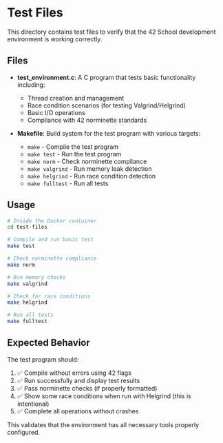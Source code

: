 # Test Files

This directory contains test files to verify that the 42 School development environment is working correctly.

## Files

- **test_environment.c**: A C program that tests basic functionality including:
  - Thread creation and management
  - Race condition scenarios (for testing Valgrind/Helgrind)
  - Basic I/O operations
  - Compliance with 42 norminette standards

- **Makefile**: Build system for the test program with various targets:
  - `make` - Compile the test program
  - `make test` - Run the test program
  - `make norm` - Check norminette compliance
  - `make valgrind` - Run memory leak detection
  - `make helgrind` - Run race condition detection
  - `make fulltest` - Run all tests

## Usage

```bash
# Inside the Docker container
cd test-files

# Compile and run basic test
make test

# Check norminette compliance
make norm

# Run memory checks
make valgrind

# Check for race conditions
make helgrind

# Run all tests
make fulltest
```

## Expected Behavior

The test program should:
1. ✅ Compile without errors using 42 flags
2. ✅ Run successfully and display test results
3. ✅ Pass norminette checks (if properly formatted)
4. ✅ Show some race conditions when run with Helgrind (this is intentional)
5. ✅ Complete all operations without crashes

This validates that the environment has all necessary tools properly configured.

